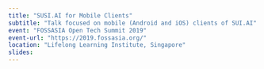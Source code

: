 ```yaml
---
title: "SUSI.AI for Mobile Clients"
subtitle: "Talk focused on mobile (Android and iOS) clients of SUI.AI"
event: "FOSSASIA Open Tech Summit 2019"
event-url: "https://2019.fossasia.org/"
location: "Lifelong Learning Institute, Singapore"
slides: 
---
```

